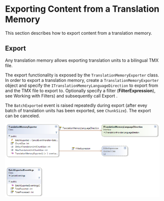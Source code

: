 Exporting Content from a Translation Memory
======
This section describes how to export content from a translation memory.

Export
-----
Any translation memory allows exporting translation units to a bilingual TMX file.

The export functionality is exposed by the `TranslationMemoryExporter` class. In order to export a translation memory, create a `TranslationMemoryExporter` object and specify the `ITranslationMemoryLanguageDirection` to export from and the TMX file to export to. Optionally specify a filter (**FilterExpression**), see Working with Filters) and subsequently call Export .

The `BatchExported` event is raised repeatedly during export (after evey batch of translation units has been exported, see `ChunkSize`). The export can be canceled.




<img style="display:block; " src="images/Export.png"/>